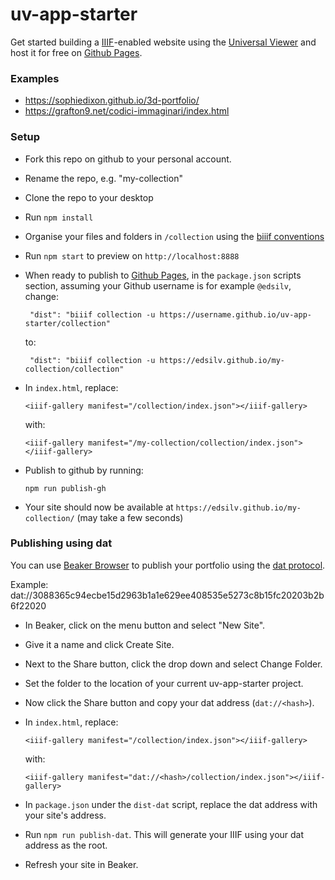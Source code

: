 # uv-app-starter

Get started building a [IIIF](http://iiif.io)-enabled website using the [Universal Viewer](http://universalviewer.io) and host it for free on [Github Pages](https://pages.github.com/).

### Examples

- https://sophiedixon.github.io/3d-portfolio/
- https://grafton9.net/codici-immaginari/index.html

### Setup

 - Fork this repo on github to your personal account.

 - Rename the repo, e.g. "my-collection"

 - Clone the repo to your desktop

 - Run `npm install`

 - Organise your files and folders in `/collection` using the [biiif conventions](https://github.com/edsilv/biiif/#examples)

 - Run `npm start` to preview on `http://localhost:8888`

 - When ready to publish to [Github Pages](https://pages.github.com/), in the `package.json` scripts section, assuming your Github username is for example `@edsilv`, change:

    ```
     "dist": "biiif collection -u https://username.github.io/uv-app-starter/collection"
    ```

    to:

    ```
     "dist": "biiif collection -u https://edsilv.github.io/my-collection/collection"
    ```

- In `index.html`, replace:

    ```
    <iiif-gallery manifest="/collection/index.json"></iiif-gallery>
    ```

    with: 

    ```
    <iiif-gallery manifest="/my-collection/collection/index.json"></iiif-gallery>
    ```

- Publish to github by running:

    `npm run publish-gh`

- Your site should now be available at `https://edsilv.github.io/my-collection/` (may take a few seconds)

### Publishing using dat

You can use [Beaker Browser](https://beakerbrowser.com/) to publish your portfolio using the [dat protocol](https://datproject.org/).

Example: dat://3088365c94ecbe15d2963b1a1e629ee408535e5273c8b15fc20203b2b6f22020

- In Beaker, click on the menu button and select "New Site".

- Give it a name and click Create Site.

- Next to the Share button, click the drop down and select Change Folder.

- Set the folder to the location of your current uv-app-starter project.

- Now click the Share button and copy your dat address (`dat://<hash>`).

- In `index.html`, replace:

    ```
    <iiif-gallery manifest="/collection/index.json"></iiif-gallery>
    ```

    with: 

    ```
    <iiif-gallery manifest="dat://<hash>/collection/index.json"></iiif-gallery>
    ```

- In `package.json` under the `dist-dat` script, replace the dat address with your site's address.

- Run `npm run publish-dat`. This will generate your IIIF using your dat address as the root.

- Refresh your site in Beaker. 
